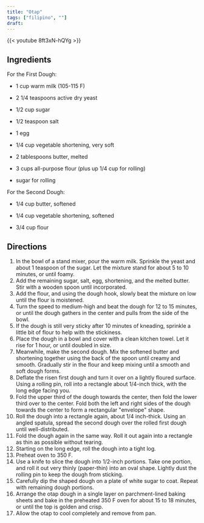 ```yaml
---
title: "Otap"
tags: ["filipino", ""]
draft:
---
```


{{< youtube 8ft3xN-hQYg  >}}

## Ingredients

For the First Dough:

-   1 cup warm milk (105-115 F)

-   2 1/4 teaspoons active dry yeast

-   1/2 cup sugar

-   1/2 teaspoon salt

-   1 egg

-   1/4 cup vegetable shortening, very soft

-   2 tablespoons butter, melted

-   3 cups all-purpose flour (plus up 1/4 cup for rolling)

-   sugar for rolling

For the Second Dough:

-   1/4 cup butter, softened

-   1/4 cup vegetable shortening, softened

-   3/4 cup flour

## Directions

1. In the bowl of a stand mixer, pour the warm milk. Sprinkle the yeast and about 1 teaspoon of the sugar. Let the mixture stand for about 5 to 10 minutes, or until foamy.
2. Add the remaining sugar, salt, egg, shortening, and the melted butter. Stir with a wooden spoon until incorporated.
3. Add the flour, and using the dough hook, slowly beat the mixture on low until the flour is moistened.
4. Turn the speed to medium-high and beat the dough for 12 to 15 minutes, or until the dough gathers in the center and pulls from the side of the bowl.
5. If the dough is still very sticky after 10 minutes of kneading, sprinkle a little bit of flour to help with the stickiness.
6. Place the dough in a bowl and cover with a clean kitchen towel. Let it rise for 1 hour, or until doubled in size.
7. Meanwhile, make the second dough. Mix the softened butter and shortening together using the back of the spoon until creamy and smooth. Gradually stir in the flour and keep mixing until a smooth and soft dough forms.
8. Deflate the risen first dough and turn it over on a lightly floured surface. Using a rolling pin, roll into a rectangle about 1/4-inch thick, with the long edge facing you.
9. Fold the upper third of the dough towards the center, then fold the lower third over to the center. Fold both the left and right sides of the dough towards the center to form a rectangular "envelope" shape.
10. Roll the dough into a rectangle again, about 1/4 inch-thick. Using an angled spatula, spread the second dough over the rolled first dough until well-distributed.
11. Fold the dough again in the same way. Roll it out again into a rectangle as thin as possible without tearing.
12. Starting on the long edge, roll the dough into a tight log.
13. Preheat oven to 350 F.
14. Use a knife to slice the dough into 1/2-inch portions. Take one portion, and roll it out very thinly (paper-thin) into an oval shape. Lightly dust the rolling pin to keep the dough from sticking.
15. Carefully dip the shaped dough on a plate of white sugar to coat. Repeat with remaining dough portions.
16. Arrange the otap dough in a single layer on parchment-lined baking sheets and bake in the preheated 350 F oven for about 15 to 18 minutes, or until the top is golden and crisp.
17. Allow the otap to cool completely and remove from pan.